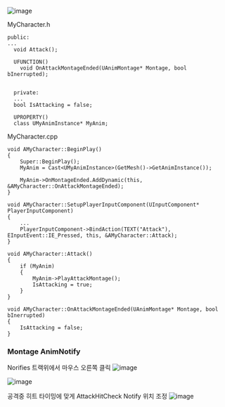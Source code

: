 
![image](https://user-images.githubusercontent.com/29656900/183891830-ced4909d-0022-4dfa-b926-6d44cbb46bec.png)



MyCharacter.h
```
public:
...
  void Attack();

  UFUNCTION()
	void OnAttackMontageEnded(UAnimMontage* Montage, bool bInerrupted);
  
  
  private:
  ...
  bool IsAttacking = false;
  
  UPROPERTY()
  class UMyAnimInstance* MyAnim;
```


MyCharacter.cpp
```
void AMyCharacter::BeginPlay()
{
	Super::BeginPlay();
	MyAnim = Cast<UMyAnimInstance>(GetMesh()->GetAnimInstance());

	MyAnim->OnMontageEnded.AddDynamic(this, &AMyCharacter::OnAttackMontageEnded);
}

void AMyCharacter::SetupPlayerInputComponent(UInputComponent* PlayerInputComponent)
{
	...
	PlayerInputComponent->BindAction(TEXT("Attack"), EInputEvent::IE_Pressed, this, &AMyCharacter::Attack);
}

void AMyCharacter::Attack()
{
	if (MyAnim)
	{
		MyAnim->PlayAttackMontage();
		IsAttacking = true;
	}
}

void AMyCharacter::OnAttackMontageEnded(UAnimMontage* Montage, bool bInerrupted)
{
	IsAttacking = false;
}
```

### Montage AnimNotify
Norifies 트랙위에서 마우스 오른쪽 클릭
![image](https://user-images.githubusercontent.com/29656900/183911969-b9e251bf-24a6-4e56-997a-69ec55eb262c.png)

![image](https://user-images.githubusercontent.com/29656900/183912334-0f46bb95-d84e-48af-893d-3b542dabe7ee.png)

공격중 히트 타이밍에 맞게 AttackHitCheck Notify 위치 조정 
![image](https://user-images.githubusercontent.com/29656900/183912475-2d37f9d1-09eb-40ed-9a1a-1b2fb9ae35ec.png)
